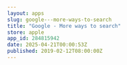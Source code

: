 ```yaml
---
layout: apps
slug: google---more-ways-to-search
title: "Google - More ways to search"
store: apple
app_id: 284815942
date: 2025-04-21T00:00:53Z
published: 2019-02-12T08:00:00Z
---
```

